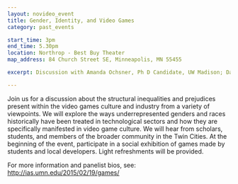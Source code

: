```yaml
---
layout: novideo_event
title: Gender, Identity, and Video Games
category: past_events

start_time: 3pm
end_time: 5.30pm
location: Northrop - Best Buy Theater
map_address: 84 Church Street SE, Minneapolis, MN 55455

excerpt: Discussion with Amanda Ochsner, Ph D Candidate, UW Madison; Danika Raghnild, Audio Producer, Naming is Hard, LLC; Charles McGregor, Game Developer, Tribe Games; Evva Kraikul, Executive Director, GLITCH

---
```


Join us for a discussion about the structural inequalities and prejudices present within the video games culture and industry from a variety of viewpoints. We will explore the ways underrepresented genders and races historically have been treated in technological sectors and how they are specifically manifested in video game culture. We will hear from scholars, students, and members of the broader community in the Twin Cities. At the beginning of the event, participate in a social exhibition of games made by students and local developers. Light refreshments will be provided.

For more information and panelist bios, see: <http://ias.umn.edu/2015/02/19/games/>
